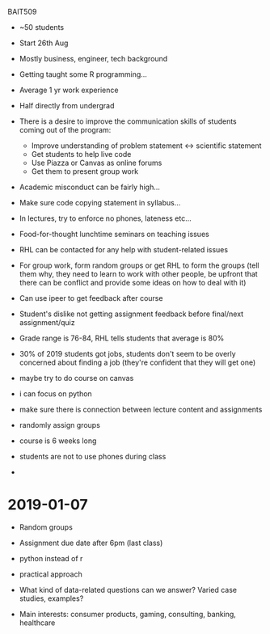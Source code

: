 BAIT509
- ~50 students
- Start 26th Aug
- Mostly business, engineer, tech background
- Getting taught some R programming…
- Average 1 yr work experience
- Half directly from undergrad
- There is a desire to improve the communication skills of students coming out of the program:
  * Improve understanding of problem statement <-> scientific statement
  * Get students to help live code
  * Use Piazza or Canvas as online forums
  * Get them to present group work
- Academic misconduct can be fairly high...
- Make sure code copying statement in syllabus...
- In lectures, try to enforce no phones, lateness etc...
- Food-for-thought lunchtime seminars on teaching issues
- RHL can be contacted for any help with student-related issues
- For group work, form random groups or get RHL to form the groups (tell them why, they need to learn to work with other people, be upfront that there can be conflict and provide some ideas on how to deal with it)
- Can use ipeer to get feedback after course
- Student's dislike not getting assignment feedback before final/next assignment/quiz
- Grade range is 76-84, RHL tells students that average is 80%
- 30% of 2019 students got jobs, students don't seem to be overly concerned about finding a job (they're confident that they will get one)


- maybe try to do course on canvas
- i can focus on python
- make sure there is connection between lecture content and assignments
- randomly assign groups
- course is 6 weeks long
- students are not to use phones during class
- 


# 2019-01-07
- Random groups
- Assignment due date after 6pm (last class)

- python instead of r
- practical approach
- What kind of data-related questions can we answer? Varied case studies, examples?
- Main interests: consumer products, gaming, consulting, banking, healthcare